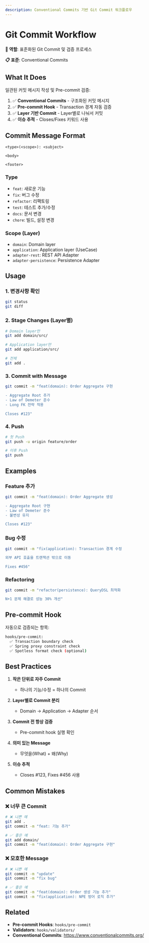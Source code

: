 ```yaml
---
description: Conventional Commits 기반 Git Commit 워크플로우
---
```


# Git Commit Workflow

**🎯 역할**: 표준화된 Git Commit 및 검증 프로세스

**📋 표준**: Conventional Commits

## What It Does

일관된 커밋 메시지 작성 및 Pre-commit 검증:

1. ✅ **Conventional Commits** - 구조화된 커밋 메시지
2. ✅ **Pre-commit Hook** - Transaction 경계 자동 검증
3. ✅ **Layer 기반 Commit** - Layer별로 나눠서 커밋
4. ✅ **이슈 추적** - Closes/Fixes 키워드 사용

## Commit Message Format

```
<type>(<scope>): <subject>

<body>

<footer>
```

### Type

- `feat`: 새로운 기능
- `fix`: 버그 수정
- `refactor`: 리팩토링
- `test`: 테스트 추가/수정
- `docs`: 문서 변경
- `chore`: 빌드, 설정 변경

### Scope (Layer)

- `domain`: Domain layer
- `application`: Application layer (UseCase)
- `adapter-rest`: REST API Adapter
- `adapter-persistence`: Persistence Adapter

## Usage

### 1. 변경사항 확인

```bash
git status
git diff
```

### 2. Stage Changes (Layer별)

```bash
# Domain layer만
git add domain/src/

# Application layer만
git add application/src/

# 전체
git add .
```

### 3. Commit with Message

```bash
git commit -m "feat(domain): Order Aggregate 구현

- Aggregate Root 추가
- Law of Demeter 준수
- Long FK 전략 적용

Closes #123"
```

### 4. Push

```bash
# 첫 Push
git push -u origin feature/order

# 이후 Push
git push
```

## Examples

### Feature 추가

```bash
git commit -m "feat(domain): Order Aggregate 생성

- Aggregate Root 구현
- Law of Demeter 준수
- 불변성 유지

Closes #123"
```

### Bug 수정

```bash
git commit -m "fix(application): Transaction 경계 수정

외부 API 호출을 트랜잭션 밖으로 이동

Fixes #456"
```

### Refactoring

```bash
git commit -m "refactor(persistence): QueryDSL 최적화

N+1 문제 해결로 성능 30% 개선"
```

## Pre-commit Hook

자동으로 검증되는 항목:

```bash
hooks/pre-commit:
  ✅ Transaction boundary check
  ✅ Spring proxy constraint check
  ✅ Spotless format check (optional)
```

## Best Practices

1. **작은 단위로 자주 Commit**
   - 하나의 기능/수정 = 하나의 Commit

2. **Layer별로 Commit 분리**
   - Domain → Application → Adapter 순서

3. **Commit 전 항상 검증**
   - Pre-commit hook 실행 확인

4. **의미 있는 Message**
   - 무엇을(What) + 왜(Why)

5. **이슈 추적**
   - Closes #123, Fixes #456 사용

## Common Mistakes

### ❌ 너무 큰 Commit

```bash
# ❌ 나쁜 예
git add .
git commit -m "feat: 기능 추가"

# ✅ 좋은 예
git add domain/
git commit -m "feat(domain): Order Aggregate 구현"
```

### ❌ 모호한 Message

```bash
# ❌ 나쁜 예
git commit -m "update"
git commit -m "fix bug"

# ✅ 좋은 예
git commit -m "feat(domain): Order 생성 기능 추가"
git commit -m "fix(application): NPE 방어 로직 추가"
```

## Related

- **Pre-commit Hooks**: `hooks/pre-commit`
- **Validators**: `hooks/validators/`
- **Conventional Commits**: https://www.conventionalcommits.org/
